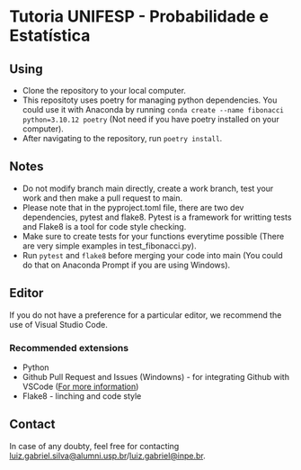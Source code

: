 # Tutoria UNIFESP - Probabilidade e Estatística

## Using
- Clone the repository to your local computer.
- This repositoty uses poetry for managing python dependencies. You could use it with Anaconda by running `conda create --name fibonacci python=3.10.12 poetry` (Not need if you have poetry installed on your computer).
- After navigating to the repository, run `poetry install`.

## Notes
- Do not modify branch main directly, create a work branch, test your work and then make a pull request to main.
- Please note that in the pyproject.toml file, there are two dev dependencies, pytest and flake8. Pytest is a framework for writting tests and Flake8 is a tool for code style checking.
- Make sure to create tests for your functions everytime possible (There are very simple examples in test_fibonacci.py).
- Run `pytest` and `flake8` before merging your code into main (You could do that on Anaconda Prompt if you are using Windows).

## Editor
If you do not have a preference for a particular editor, we recommend the use of Visual Studio Code.
### Recommended extensions
- Python
- Github Pull Request and Issues (Windowns) - for integrating Github with VSCode ([For more information](https://learn.microsoft.com/en-us/training/modules/introduction-to-github-visual-studio-code/))
- Flake8 - linching and code style

## Contact
In case of any doubty, feel free for contacting luiz.gabriel.silva@alumni.usp.br/luiz.gabriel@inpe.br.
